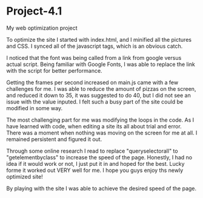# Project-4.1
My web optimization project


To optimize the site I started with index.html, and I minified all the pictures and CSS.
I synced all of the javascript tags, which is an obvious catch.

I noticed that the font was being called from a link from google versus actual script.  Being familiar with Google Fonts, I was able to replace the link with the script for better performance. 

Getting the frames per second increased on main.js came with a few challenges for me.  I was able to reduce the amount of pizzas on the screen, and reduced it down to 35, it was suggested to do 40, but I did not see an issue with the value inputed. I felt such a busy part of the site could be modified in some way. 

The most challenging part for me was modifying the loops in the code.  As I have learned with code, when editing a site its all about trial and error.  There was a moment when nothing was moving on the screen for me at all. I remained persistent and figured it out.  

Through some online research I read to replace "queryselectorall" to "getelementbyclass" to increase the speed of the page.  Honestly, I had no idea if it would work or not, I just put it in and hoped for the best.   Lucky forme it worked out VERY well for me. I hope you guys enjoy ths newly optimized site!

By playing with the site I was able to achieve the desired speed of the page.
